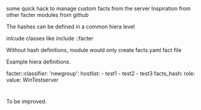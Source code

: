 #####
some quick hack to manage custom facts from the server
Inspiration from other facter modules from github

The hashes can be defined in a common hiera level

inlcude classes like
include ::facter


Without hash definitions, module would only create facts.yaml fact file

Example hiera definitions.

facter::classifier:
  'newgroup':
    hostlist:
      - test1
      - test2
      - test3
    facts_hash:
        role:
          value: WinTestserver

#
To be improved.
